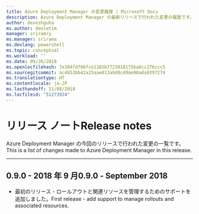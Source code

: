 ```yaml
---
title: Azure Deployment Manager の変更履歴 | Microsoft Docs
description: Azure Deployment Manager の最新リリースで行われた変更の履歴です。
author: deveshguha
ms.author: deoletim
manager: sriramry
ms.manager: srirama
ms.devlang: powershell
ms.topic: conceptual
ms.workload: ''
ms.date: 09/26/2018
ms.openlocfilehash: 7e384fdf66fce1102b7723018175ba6cc276ccc5
ms.sourcegitcommit: ac4b53bb42a25aae013a9d8cd9ae98ada9397274
ms.translationtype: HT
ms.contentlocale: ja-JP
ms.lasthandoff: 11/08/2018
ms.locfileid: "51273924"
---
```

# <a name="release-notes"></a><span data-ttu-id="cbe4d-103">リリース ノート</span><span class="sxs-lookup"><span data-stu-id="cbe4d-103">Release notes</span></span>

<span data-ttu-id="cbe4d-104">Azure Deployment Manager の今回のリリースで行われた変更の一覧です。</span><span class="sxs-lookup"><span data-stu-id="cbe4d-104">This is a list of changes made to Azure Deployment Manager in this release.</span></span>

---
## <a name="090---september-2018"></a><span data-ttu-id="cbe4d-105">0.9.0 - 2018 年 9 月</span><span class="sxs-lookup"><span data-stu-id="cbe4d-105">0.9.0 - September 2018</span></span>
* <span data-ttu-id="cbe4d-106">最初のリリース - ロールアウトと関連リソースを管理するためのサポートを追加しました。</span><span class="sxs-lookup"><span data-stu-id="cbe4d-106">First release - add support to manage rollouts and associated resources.</span></span>
